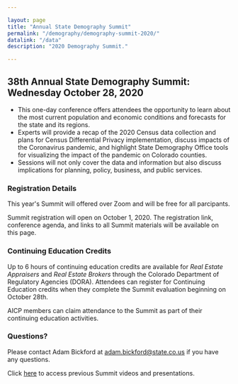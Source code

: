 ```yaml
---

layout: page
title: "Annual State Demography Summit"
permalink: "/demography/demography-summit-2020/"
datalink: "/data"
description: "2020 Demography Summit."

---
```

## 38th Annual State Demography Summit: Wednesday October 28, 2020

- This one-day conference offers attendees the opportunity to learn about the most current population and economic conditions and forecasts for the state and its regions.  
 - Experts will provide a recap of the 2020 Census data collection and plans for Census Differential Privacy implementation, discuss impacts of the Coronavirus pandemic, and highlight State Demography Office tools for visualizing the impact of the pandemic on Colorado counties.
- Sessions will not only cover the data and information but also discuss implications for planning, policy, business, and public services. 

### Registration Details 

This year's Summit will offered over Zoom and will be free for all parcipants.

Summit registration will open on October 1, 2020.  The registration link, conference agenda, and links to all Summit materials will be available on this page.

### Continuing Education Credits
Up to 6 hours of continuing education credits are available for *Real Estate Appraisers* and *Real Estate Brokers* through the Colorado Department of Regulatory Agencies (DORA).
Attendees can register for Continuing Education credits when they complete the Summit evaluation beginning on October 28th.
 
AICP members can claim attendance to the Summit as part of their continuing education activities.

### Questions?
Please contact Adam Bickford at [adam.bickford@state.co.us](mailto:adam.bickford@state.co.us) if you have any questions.

Click [here](/demography/publications-and-presentations/#annual-demography-summit-2019) to access previous Summit videos and presentations.
